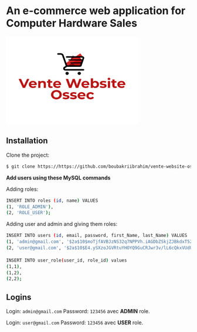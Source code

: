 # **An e-commerce web application for Computer Hardware Sales**

<img src="src/main/resources/static/images/logo.png" height=240px width=360>


## Installation

Clone the project:
```sh
$ git clone https://https://github.com/boubakriibrahim/vente-website-ossec.git
```

**Add users using these MySQL commands**

Adding roles:
```sh
INSERT INTO roles (id, name) VALUES
(1, 'ROLE_ADMIN'),
(2, 'ROLE_USER');
```
Adding user and admin and giving them roles:
```sh
INSERT INTO users (id, email, password, first_Name, last_Name) VALUES
(1, 'admin@gmail.com', '$2a$10$moTjfAVBJzNS32q7NPPVh.iAGDbZSkjZJBkdxT5ZLKQ3R1Vh/y9Fi', 'Admin', 'user'),
(2, 'user@gmail.com', '$2a$10$E4.ySXzoJGVRtuYHOYQ9GuCRJwr3v/lL6cQkxVUdUMMk88H8uVkZu', 'User', 'user');

INSERT INTO user_role(user_id, role_id) values
(1,1),
(1,2),
(2,2);

```

## Logins

Login: ```admin@gmail.com``` Password: ```123456``` avec **ADMIN** role.

Login: ```user@gmail.com``` Password: ```123456``` avec **USER** role.
